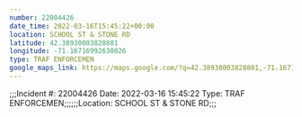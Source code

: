 ```yaml
---
number: 22004426
date_time: 2022-03-16T15:45:22+00:00
location: SCHOOL ST & STONE RD
latitude: 42.38930003828801
longitude: -71.16716992630026
type: TRAF ENFORCEMEN
google_maps_link: https://maps.google.com/?q=42.38930003828801,-71.16716992630026
---
```


;;;Incident #: 22004426   Date: 2022-03-16 15:45:22    Type: TRAF ENFORCEMEN;;;;;;Location: SCHOOL ST & STONE RD;;;
